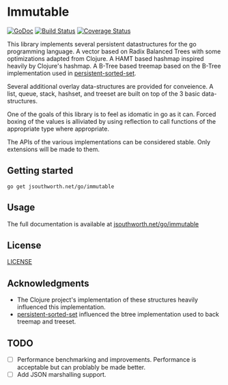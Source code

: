 # Immutable

[![GoDoc](https://godoc.org/jsouthworth.net/go/immutable?status.svg)](https://godoc.org/jsouthworth.net/go/immutable)
[![Build Status](https://travis-ci.com/jsouthworth/immutable.svg?branch=master)](https://travis-ci.com/github/jsouthworth/immutable)
[![Coverage Status](https://coveralls.io/repos/github/jsouthworth/immutable/badge.svg?branch=master)](https://coveralls.io/github/jsouthworth/immutable?branch=master)

This library implements several persistent datastructures for the go programming language. A vector based on Radix Balanced Trees with some optimizations adapted from Clojure. A HAMT based hashmap inspired heavily by Clojure's hashmap. A B-Tree based treemap based on the B-Tree implementation used in [persistent-sorted-set](https://github.com/tonsky/persistent-sorted-set).

Several additional overlay data-structures are provided for conveience. A list, queue, stack, hashset, and treeset are built on top of the 3 basic data-structures.

One of the goals of this library is to feel as idomatic in go as it can. Forced boxing of the values is alliviated by using reflection to call functions of the appropriate type where appropriate.

The APIs of the various implementations can be considered stable. Only extensions will be made to them.

## Getting started
```
go get jsouthworth.net/go/immutable
```

## Usage

The full documentation is available at
[jsouthworth.net/go/immutable](https://jsouthworth.net/go/immutable)

## License

[LICENSE](LICENSE)

## Acknowledgments

* The Clojure project's implementation of these structures heavily influenced this implementation.
* [persistent-sorted-set](https://github.com/tonsky/persistent-sorted-set) influenced the btree implementation used to back treemap and treeset.

## TODO

* [ ] Performance benchmarking and improvements. Performance is acceptable but can problably be made better.
* [ ] Add JSON marshalling support.
